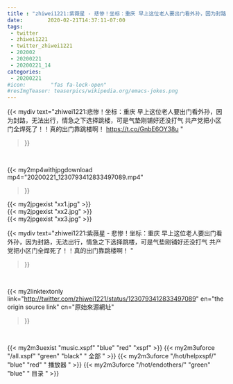 ```yaml
---
title : "zhiwei1221:紫薇星 - 悲惨！坐标：重庆 早上这位老人要出门看外孙，因为封路，无法出行，情急之下选择跳楼，可是气垫刚铺好还没打气 共产党把小区门全焊死了！！真的出门靠跳楼啊！ "
date:        2020-02-21T14:37:11-07:00
tags:
 - twitter
 - zhiwei1221
 - twitter_zhiwei1221
 - 202002
 - 20200221
 - 20200221_14
categories:
 - 20200221
#icon:        "fas fa-lock-open"
#resImgTeaser: teaserpics/wikipedia.org/emacs-jokes.png
---
```


{{< mydiv text="zhiwei1221:悲惨！坐标：重庆 早上这位老人要出门看外孙，因为封路，无法出行，情急之下选择跳楼，可是气垫刚铺好还没打气 共产党把小区门全焊死了！！真的出门靠跳楼啊！ https://t.co/GnbE6OY38u "
>}}
<br>


{{< my2mp4withjpgdownload mp4="20200221_1230793412833497089.mp4"
>}}

{{< my2jpgexist "xx1.jpg" >}}<br>
{{< my2jpgexist "xx2.jpg" >}}<br>
{{< my2jpgexist "xx3.jpg" >}}<br>



{{< mydiv text="zhiwei1221:紫薇星 - 悲惨！坐标：重庆 早上这位老人要出门看外孙，因为封路，无法出行，情急之下选择跳楼，可是气垫刚铺好还没打气 共产党把小区门全焊死了！！真的出门靠跳楼啊！ "
>}}
<br>

{{< my2linktextonly link="http://twitter.com/zhiwei1221/status/1230793412833497089"
en="the origin source link" cn="原始來源網址"
>}}


<br>

{{< my2m3uexist "music.xspf"        "blue"   "red"    "xspf" >}} {{< my2m3uforce "/all.xspf"         "green"  "black"  " 全部 " >}} {{< my2m3uforce "/hot/helpxspf/"    "blue"   "red"    " 播放器 " >}} {{< my2m3uforce "/hot/endothers/"   "green"  "blue"   " 目录 " >}} 
